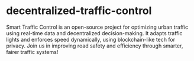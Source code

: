 # decentralized-traffic-control
Smart Traffic Control is an open-source project for optimizing urban traffic using real-time data and decentralized decision-making. It adapts traffic lights and enforces speed dynamically, using blockchain-like tech for privacy. Join us in improving road safety and efficiency through smarter, fairer traffic systems!
